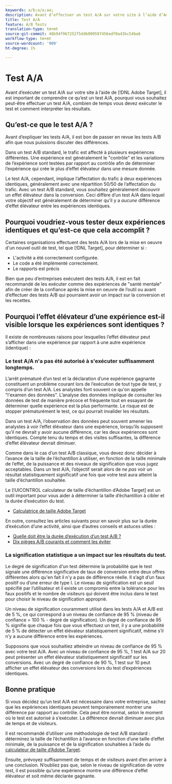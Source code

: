 ```yaml
---
keywords: a/b;a/a;aa;
description: Avant d’effectuer un test A/A sur votre site à l’aide d’Adobe Target, il est important de comprendre ce qu’est un test A/A, pourquoi vous souhaitez peut-être effectuer un test A/A, combien de temps vous devez exécuter le test et comment interpréter les résultats.
title: Test A/A
feature: A/B Tests
translation-type: tm+mt
source-git-commit: 48b94f967252f5ddb009597456edf0a43bc54ba6
workflow-type: tm+mt
source-wordcount: '909'
ht-degree: 1%

---
```



# Test A/A

Avant d’exécuter un test A/A sur votre site à l’aide de [!DNL Adobe Target], il est important de comprendre ce qu’est un test A/A, pourquoi vous souhaitez peut-être effectuer un test A/A, combien de temps vous devez exécuter le test et comment interpréter les résultats.

## Qu’est-ce que le test A/A ?

Avant d’expliquer les tests A/A, il est bon de passer en revue les tests A/B afin que nous puissions discuter des différences.

Dans un test A/B standard, le trafic est affecté à plusieurs expériences différentes. Une expérience est généralement le &quot;contrôle&quot; et les variations de l’expérience sont testées par rapport au contrôle afin de déterminer l’expérience qui crée le plus d’effet élévateur dans une mesure donnée.

Le test A/A, cependant, implique l’affectation du trafic à deux expériences identiques, généralement avec une répartition 50/50 de l’affectation du trafic. Avec un test A/B standard, vous souhaitez généralement découvrir un effet élévateur dans la conversion. Ceci diffère d’un test A/A dans lequel votre objectif est généralement de déterminer qu’il y a *aucune* différence d’effet élévateur entre les expériences identiques.

## Pourquoi voudriez-vous tester deux expériences identiques et qu’est-ce que cela accomplit ?

Certaines organisations effectuent des tests A/A lors de la mise en oeuvre d&#39;un nouvel outil de test, tel que [!DNL Target], pour déterminer si :

* L&#39;activité a été correctement configurée.
* Le code a été implémenté correctement.
* Le rapports est précis

Bien que peu d’entreprises exécutent des tests A/A, il est en fait recommandé de les exécuter comme des expériences de &quot;santé mentale&quot; afin de créer de la confiance après la mise en oeuvre de l’outil ou avant d’effectuer des tests A/B qui pourraient avoir un impact sur la conversion et les recettes.

## Pourquoi l’effet élévateur d’une expérience est-il visible lorsque les expériences sont identiques ?

Il existe de nombreuses raisons pour lesquelles l’effet élévateur peut s’afficher dans une expérience par rapport à une autre expérience (identique) :

### Le test A/A n&#39;a pas été autorisé à s&#39;exécuter suffisamment longtemps.

L’arrêt prématuré d’un test et la déclaration d’une expérience gagnante constituent un problème courant lors de l’exécution de tout type de test, y compris d’un test A/A. Les analystes font souvent ce qu&#39;on appelle &quot;l&#39;examen des données&quot;. L’analyse des données implique de consulter les données de test de manière précoce et fréquente tout en essayant de déterminer quelle expérience est la plus performante. Le risque est de stopper prématurément le test, ce qui pourrait invalider les résultats.

Dans un test A/A, l’observation des données peut souvent amener les analystes à voir l’effet élévateur dans une expérience, lorsqu’ils supposent qu’il ne devrait y avoir aucune différence, car les deux expériences sont identiques. Compte tenu du temps et des visites suffisantes, la différence d’effet élévateur devrait diminuer.

Comme dans le cas d’un test A/B classique, vous devez donc décider à l’avance de la taille de l’échantillon à utiliser, en fonction de la taille minimale de l’effet, de la puissance et des niveaux de signification que vous jugez acceptables. Dans un test A/A, l’objectif serait alors de *ne pas* voir un résultat statistiquement significatif une fois que votre test aura atteint la taille d’échantillon souhaitée.

Le [!UICONTROL calculateur de taille d’échantillon d’Adobe Target] est un outil important pour vous aider à déterminer la taille d’échantillon à cibler et la durée d’exécution du test.

* [Calculatrice de taille Adobe Target](/help/c-activities/t-test-ab/sample-size-determination.md#section_6B8725BD704C4AFE939EF2A6B6E834E6)

En outre, consultez les articles suivants pour en savoir plus sur la durée d’exécution d’une activité, ainsi que d’autres conseils et astuces utiles :

* [Quelle doit être la durée d’exécution d’un test A/B ?](/help/c-activities/t-test-ab/sample-size-determination.md)
* [Dix pièges A/B courants et comment les éviter](/help/c-activities/t-test-ab/common-ab-testing-pitfalls.md)

### La signification statistique a un impact sur les résultats du test.

Le degré de signification d&#39;un test détermine la probabilité que le test signale une différence significative de taux de conversion entre deux offres différentes alors qu&#39;en fait il n&#39;y a pas de différence réelle. Il s’agit d’un faux positif ou d’une erreur de type I. Le niveau de signification est un seuil spécifié par l’utilisateur et il existe un compromis entre la tolérance pour les faux positifs et le nombre de visiteurs qui doivent être inclus dans le test pour choisir le niveau de signification approprié.

Un niveau de signification couramment utilisé dans les tests A/A et A/B est de 5 %, ce qui correspond à un niveau de confiance de 95 % (niveau de confiance = 100 % - degré de signification). Un degré de confiance de 95 % signifie que chaque fois que vous effectuez un test, il y a une probabilité de 5 % de détecter un effet élévateur statistiquement significatif, même s’il n’y a aucune différence entre les expériences.

Supposons que vous souhaitiez atteindre un niveau de confiance de 95 % avec votre test A/A. Avec un niveau de confiance de 95 %, 1 test A/A sur 20 peut présenter un effet élévateur statistiquement significatif sur les conversions. Avec un degré de confiance de 90 %, 1 test sur 10 peut afficher un effet élévateur des conversions lors du test d’expériences identiques.

## Bonne pratique

Si vous décidez qu’un test A/A est nécessaire dans votre entreprise, sachez que les expériences identiques peuvent temporairement montrer une différence par rapport au contrôle. Cela peut être normal, selon le moment où le test est autorisé à s’exécuter. La différence devrait diminuer avec plus de temps et de visiteurs.

Il est recommandé d’utiliser une méthodologie de test A/B standard : déterminez la taille de l’échantillon à l’avance en fonction d’une taille d’effet minimale, de la puissance et de la signification souhaitées à l’aide du [calculateur de taille d’Adobe Target](/help/c-activities/t-test-ab/sample-size-determination.md#section_6B8725BD704C4AFE939EF2A6B6E834E6).

Ensuite, prévoyez suffisamment de temps et de visiteurs avant d’en arriver à une conclusion. N’oubliez pas que, selon le niveau de signification de votre test, il est possible qu’une expérience montre une différence d’effet élévateur et soit même déclarée gagnante.
